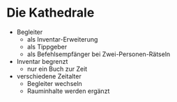 # Die Kathedrale
- Begleiter
  - als Inventar-Erweiterung
  - als Tippgeber
  - als Befehlsempfänger bei Zwei-Personen-Rätseln
- Inventar begrenzt
  - nur ein Buch zur Zeit
- verschiedene Zeitalter
  - Begleiter wechseln
  - Rauminhalte werden ergänzt
